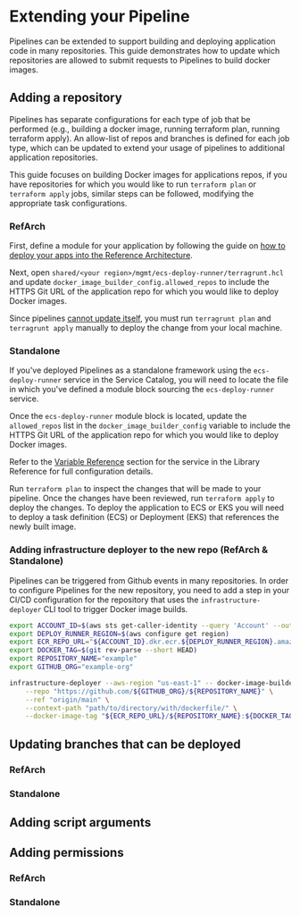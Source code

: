 # Extending your Pipeline

Pipelines can be extended to support building and deploying application code in many repositories. This guide demonstrates how to update which repositories are allowed to submit requests to Pipelines to build docker images.


## Adding a repository

Pipelines has separate configurations for each type of job that be performed (e.g., building a docker image, running terraform plan, running terraform apply). An allow-list of repos and branches is defined for each job type, which can be updated to extend your usage of pipelines to additional application repositories.

This guide focuses on building Docker images for applications repos, if you have repositories for which you would like to run `terraform plan` or `terraform apply` jobs, similar steps can be followed, modifying the appropriate task configurations.

### RefArch

First, define a module for your application by following the guide on [how to deploy your apps into the Reference Architecture](../../guides/reference-architecture/example-usage-guide/deploy-apps/intro).

Next, open `shared/<your region>/mgmt/ecs-deploy-runner/terragrunt.hcl` and update `docker_image_builder_config.allowed_repos` to include the HTTPS Git URL of the application repo for which you would like to deploy Docker images.

Since pipelines [cannot update itself](./updating.md), you must run `terragrunt plan` and `terragrunt apply` manually to deploy the change from your local machine.

### Standalone

If you've deployed Pipelines as a standalone framework using the `ecs-deploy-runner` service in the Service Catalog, you will need to locate the file in which you've defined a module block sourcing the `ecs-deploy-runner` service.

Once the `ecs-deploy-runner` module block is located, update the `allowed_repos` list in the `docker_image_builder_config` variable to include the HTTPS Git URL of the application repo for which you would like to deploy Docker images.

Refer to the [Variable Reference](../../reference/services/ci-cd-pipeline/ecs-deploy-runner#reference) section for the service in the Library Reference for full configuration details.

Run `terraform plan` to inspect the changes that will be made to your pipeline. Once the changes have been reviewed, run `terraform apply` to deploy the changes. To deploy the application to ECS or EKS you will need to deploy a task definition (ECS) or Deployment (EKS) that references the newly built image.

### Adding infrastructure deployer to the new repo (RefArch & Standalone)

Pipelines can be triggered from Github events in many repositories. In order to configure Pipelines for the new repository, you need to add a step in your CI/CD configuration for the repository that uses the `infrastructure-deployer` CLI tool to trigger Docker image builds.

```sh
export ACCOUNT_ID=$(aws sts get-caller-identity --query 'Account' --output text)
export DEPLOY_RUNNER_REGION=$(aws configure get region)
export ECR_REPO_URL="${ACCOUNT_ID}.dkr.ecr.${DEPLOY_RUNNER_REGION}.amazonaws.com"
export DOCKER_TAG=$(git rev-parse --short HEAD)
export REPOSITORY_NAME="example"
export GITHUB_ORG="example-org"

infrastructure-deployer --aws-region "us-east-1" -- docker-image-builder build-docker-image \
    --repo "https://github.com/${GITHUB_ORG}/${REPOSITORY_NAME}" \
    --ref "origin/main" \
    --context-path "path/to/directory/with/dockerfile/" \
    --docker-image-tag "${ECR_REPO_URL}/${REPOSITORY_NAME}:${DOCKER_TAG}" \
```

## Updating branches that can be deployed


### RefArch

### Standalone

## Adding script arguments

## Adding permissions

### RefArch


### Standalone
